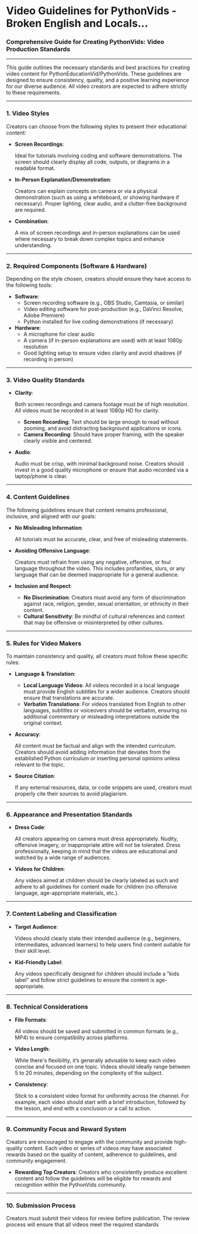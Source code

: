 # Video Guidelines for PythonVids - Broken English and Locals…

### Comprehensive Guide for Creating PythonVids: Video Production Standards

---

This guide outlines the necessary standards and best practices for creating video content for PythonEducationVid/PythonVids. These guidelines are designed to ensure consistency, quality, and a positive learning experience for our diverse audience. All video creators are expected to adhere strictly to these requirements.

---

### 1. **Video Styles**

Creators can choose from the following styles to present their educational content:

- **Screen Recordings**:
    
    Ideal for tutorials involving coding and software demonstrations. The screen should clearly display all code, outputs, or diagrams in a readable format.
    
- **In-Person Explanation/Demonstration**:
    
    Creators can explain concepts on camera or via a physical demonstration (such as using a whiteboard, or showing hardware if necessary). Proper lighting, clear audio, and a clutter-free background are required.
    
- **Combination**:
    
    A mix of screen recordings and in-person explanations can be used where necessary to break down complex topics and enhance understanding.
    

---

### 2. **Required Components (Software & Hardware)**

Depending on the style chosen, creators should ensure they have access to the following tools:

- **Software**:
    - Screen recording software (e.g., OBS Studio, Camtasia, or similar)
    - Video editing software for post-production (e.g., DaVinci Resolve, Adobe Premiere)
    - Python installed for live coding demonstrations (if necessary)
- **Hardware**:
    - A microphone for clear audio
    - A camera (if in-person explanations are used) with at least 1080p resolution
    - Good lighting setup to ensure video clarity and avoid shadows (if recording in person)

---

### 3. **Video Quality Standards**

- **Clarity**:
    
    Both screen recordings and camera footage must be of high resolution. All videos must be recorded in at least 1080p HD for clarity.
    
    - **Screen Recording**: Text should be large enough to read without zooming, and avoid distracting background applications or icons.
    - **Camera Recording**: Should have proper framing, with the speaker clearly visible and centered.
- **Audio**:
    
    Audio must be crisp, with minimal background noise. Creators should invest in a good quality microphone or ensure that audio recorded via a laptop/phone is clear.
    

---

### 4. **Content Guidelines**

The following guidelines ensure that content remains professional, inclusive, and aligned with our goals:

- **No Misleading Information**:
    
    All tutorials must be accurate, clear, and free of misleading statements.
    
- **Avoiding Offensive Language**:
    
    Creators must refrain from using any negative, offensive, or foul language throughout the video. This includes profanities, slurs, or any language that can be deemed inappropriate for a general audience.
    
- **Inclusion and Respect**:
    - **No Discrimination**: Creators must avoid any form of discrimination against race, religion, gender, sexual orientation, or ethnicity in their content.
    - **Cultural Sensitivity**: Be mindful of cultural references and context that may be offensive or misinterpreted by other cultures.

---

### 5. **Rules for Video Makers**

To maintain consistency and quality, all creators must follow these specific rules:

- **Language & Translation**:
    - **Local Language Videos**: All videos recorded in a local language must provide English subtitles for a wider audience. Creators should ensure that translations are accurate.
    - **Verbatim Translations**: For videos translated from English to other languages, subtitles or voiceovers should be verbatim, ensuring no additional commentary or misleading interpretations outside the original context.
- **Accuracy**:
    
    All content must be factual and align with the intended curriculum. Creators should avoid adding information that deviates from the established Python curriculum or inserting personal opinions unless relevant to the topic.
    
- **Source Citation**:
    
    If any external resources, data, or code snippets are used, creators must properly cite their sources to avoid plagiarism.
    

---

### 6. **Appearance and Presentation Standards**

- **Dress Code**:
    
    All creators appearing on camera must dress appropriately. Nudity, offensive imagery, or inappropriate attire will not be tolerated. Dress professionally, keeping in mind that the videos are educational and watched by a wide range of audiences.
    
- **Videos for Children**:
    
    Any videos aimed at children should be clearly labeled as such and adhere to all guidelines for content made for children (no offensive language, age-appropriate materials, etc.).
    

---

### 7. **Content Labeling and Classification**

- **Target Audience**:
    
    Videos should clearly state their intended audience (e.g., beginners, intermediates, advanced learners) to help users find content suitable for their skill level.
    
- **Kid-Friendly Label**:
    
    Any videos specifically designed for children should include a "kids label" and follow strict guidelines to ensure the content is age-appropriate.
    

---

### 8. **Technical Considerations**

- **File Formats**:
    
    All videos should be saved and submitted in common formats (e.g., MP4) to ensure compatibility across platforms.
    
- **Video Length**:
    
    While there's flexibility, it’s generally advisable to keep each video concise and focused on one topic. Videos should ideally range between 5 to 20 minutes, depending on the complexity of the subject.
    
- **Consistency**:
    
    Stick to a consistent video format for uniformity across the channel. For example, each video should start with a brief introduction, followed by the lesson, and end with a conclusion or a call to action.
    

---

### 9. **Community Focus and Reward System**

Creators are encouraged to engage with the community and provide high-quality content. Each video or series of videos may have associated rewards based on the quality of content, adherence to guidelines, and community engagement.

- **Rewarding Top Creators**:
Creators who consistently produce excellent content and follow the guidelines will be eligible for rewards and recognition within the PythonVids community.

---

### 10. **Submission Process**

Creators must submit their videos for review before publication. The review process will ensure that all videos meet the required standards